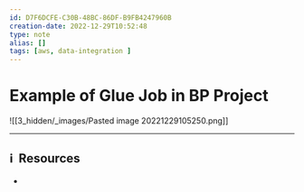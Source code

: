 ```yaml
---
id: D7F6DCFE-C30B-48BC-86DF-B9FB4247960B
creation-date: 2022-12-29T10:52:48 
type: note
alias: []
tags: [aws, data-integration ]
---
```


# Example of Glue Job in BP Project


![[3_hidden/_images/Pasted image 20221229105250.png]]




---
## ℹ️  Resources
- 